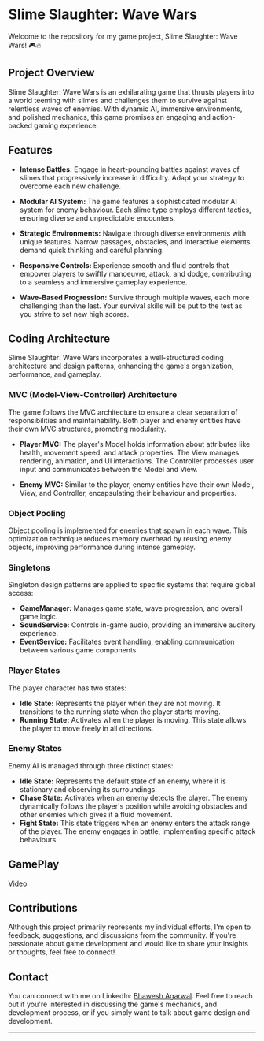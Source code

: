 # Slime Slaughter: Wave Wars

Welcome to the repository for my game project, Slime Slaughter: Wave Wars! 🎮🔥

## Project Overview

Slime Slaughter: Wave Wars is an exhilarating game that thrusts players into a world teeming with slimes and challenges them to survive against relentless waves of enemies. With dynamic AI, immersive environments, and polished mechanics, this game promises an engaging and action-packed gaming experience.

## Features

- **Intense Battles:** Engage in heart-pounding battles against waves of slimes that progressively increase in difficulty. Adapt your strategy to overcome each new challenge.

- **Modular AI System:** The game features a sophisticated modular AI system for enemy behaviour. Each slime type employs different tactics, ensuring diverse and unpredictable encounters.

- **Strategic Environments:** Navigate through diverse environments with unique features. Narrow passages, obstacles, and interactive elements demand quick thinking and careful planning.

- **Responsive Controls:** Experience smooth and fluid controls that empower players to swiftly manoeuvre, attack, and dodge, contributing to a seamless and immersive gameplay experience.

- **Wave-Based Progression:** Survive through multiple waves, each more challenging than the last. Your survival skills will be put to the test as you strive to set new high scores.

## Coding Architecture

Slime Slaughter: Wave Wars incorporates a well-structured coding architecture and design patterns, enhancing the game's organization, performance, and gameplay.

### MVC (Model-View-Controller) Architecture

The game follows the MVC architecture to ensure a clear separation of responsibilities and maintainability. Both player and enemy entities have their own MVC structures, promoting modularity.

- **Player MVC:** The player's Model holds information about attributes like health, movement speed, and attack properties. The View manages rendering, animation, and UI interactions. The Controller processes user input and communicates between the Model and View.

- **Enemy MVC:** Similar to the player, enemy entities have their own Model, View, and Controller, encapsulating their behaviour and properties.

### Object Pooling

Object pooling is implemented for enemies that spawn in each wave. This optimization technique reduces memory overhead by reusing enemy objects, improving performance during intense gameplay.

### Singletons

Singleton design patterns are applied to specific systems that require global access:

- **GameManager:** Manages game state, wave progression, and overall game logic.
- **SoundService:** Controls in-game audio, providing an immersive auditory experience.
- **EventService:** Facilitates event handling, enabling communication between various game components.

### Player States

The player character has two states:

- **Idle State:** Represents the player when they are not moving. It transitions to the running state when the player starts moving.
- **Running State:** Activates when the player is moving. This state allows the player to move freely in all directions.

### Enemy States

Enemy AI is managed through three distinct states:

- **Idle State:** Represents the default state of an enemy, where it is stationary and observing its surroundings.
- **Chase State:** Activates when an enemy detects the player. The enemy dynamically follows the player's position while avoiding obstacles and other enemies which gives it a fluid movement.
- **Fight State:** This state triggers when an enemy enters the attack range of the player. The enemy engages in battle, implementing specific attack behaviours.


## GamePlay

[Video](https://www.loom.com/share/70ae88a73d8b445e933a51e54ebbf9b3)

## Contributions

Although this project primarily represents my individual efforts, I'm open to feedback, suggestions, and discussions from the community. If you're passionate about game development and would like to share your insights or thoughts, feel free to connect!

## Contact

You can connect with me on LinkedIn: [Bhawesh Agarwal](https://www.linkedin.com/in/bhawesh-agarwal-70b98b113). Feel free to reach out if you're interested in discussing the game's mechanics, and development process, or if you simply want to talk about game design and development.

---
